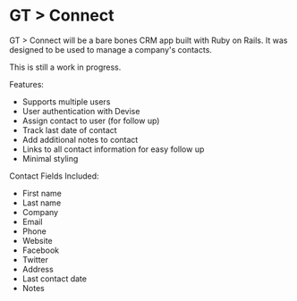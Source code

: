 # GT > Connect

GT > Connect will be a bare bones CRM app built with Ruby on Rails. It was designed to be used to manage a company's contacts.

This is still a work in progress.

Features:

- Supports multiple users 
- User authentication with Devise
- Assign contact to user (for follow up)
- Track last date of contact 
- Add additional notes to contact
- Links to all contact information for easy follow up
- Minimal styling 

Contact Fields Included: 
- First name
- Last name
- Company
- Email
- Phone 
- Website
- Facebook
- Twitter
- Address
- Last contact date
- Notes